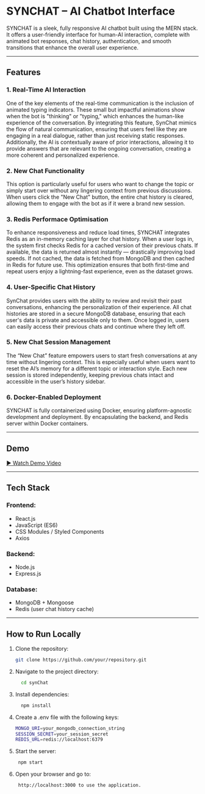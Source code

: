 
#  SYNCHAT – AI Chatbot Interface

SYNCHAT is a sleek, fully responsive AI chatbot built using the MERN stack. It offers a user-friendly interface for human-AI interaction, complete with animated bot responses, chat history, authentication, and smooth transitions that enhance the overall user experience.

---

##  Features

### 1. **Real-Time AI Interaction**
 One of the key elements of the real-time communication is the inclusion of animated typing indicators. These small but impactful animations show when the bot is "thinking" or "typing," which enhances the human-like experience of the conversation. By integrating this feature, SynChat mimics the flow of natural communication, ensuring that users feel like they are engaging in a real dialogue, rather than just receiving static responses. Additionally, the AI is contextually aware of prior interactions, allowing it to provide answers that are relevant to the ongoing conversation, creating a more coherent and personalized experience.

### 2. **New Chat Functionality**
This option is particularly useful for users who want to change the topic or simply start over without any lingering context from previous discussions. When users click the "New Chat" button, the entire chat history is cleared, allowing them to engage with the bot as if it were a brand new session. 

### 3. **Redis Performace Optimisation**
To enhance responsiveness and reduce load times, SYNCHAT integrates Redis as an in-memory caching layer for chat history. When a user logs in, the system first checks Redis for a cached version of their previous chats. If available, the data is returned almost instantly — drastically improving load speeds. If not cached, the data is fetched from MongoDB and then cached in Redis for future use. This optimization ensures that both first-time and repeat users enjoy a lightning-fast experience, even as the dataset grows.

### 4. **User-Specific Chat History**
SynChat provides users with the ability to review and revisit their past conversations, enhancing the personalization of their experience. All chat histories are stored in a secure MongoDB database, ensuring that each user's data is private and accessible only to them. Once logged in, users can easily access their previous chats and continue where they left off.

### 5. **New Chat Session Management**
The “New Chat” feature empowers users to start fresh conversations at any time without lingering context. This is especially useful when users want to reset the AI’s memory for a different topic or interaction style. Each new session is stored independently, keeping previous chats intact and accessible in the user’s history sidebar.

### 6. **Docker-Enabled Deployment**
SYNCHAT is fully containerized using Docker, ensuring platform-agnostic development and deployment. By encapsulating the backend, and Redis server within Docker containers.

---

## Demo

[▶️ Watch Demo Video](https://drive.google.com/file/d/1EVMnz8NYz3-j7gAtoYmN_nvNdTW2z9vI/view?usp=sharing)

---

##  Tech Stack

### **Frontend:**
- React.js
- JavaScript (ES6)
- CSS Modules / Styled Components
- Axios

### **Backend:**
- Node.js
- Express.js

### **Database:**
- MongoDB + Mongoose
- Redis (user chat history cache)

---

## How to Run Locally

1. Clone the repository:
   ```bash
   git clone https://github.com/your/repository.git
   ```

2. Navigate to the project directory:
   ```bash
     cd synChat
   ```
3. Install dependencies:
   ```bash
     npm install
   ```
4. Create a .env file with the following keys:
   ```bash
   MONGO_URI=your_mongodb_connection_string
   SESSION_SECRET=your_session_secret
   REDIS_URL=redis://localhost:6379
   ```

4. Start the server:
   ```bash
    npm start
   ```
5. Open your browser and go to:
   ```bash
    http://localhost:3000 to use the application.   
